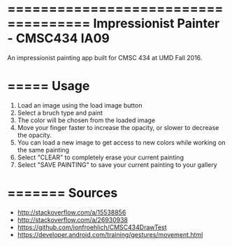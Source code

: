 ====================================
Impressionist Painter - CMSC434 IA09
====================================

An impressionist painting app built for CMSC 434 at UMD Fall 2016.

=====
Usage
=====

1. Load an image using the load image button
2. Select a bruch type and paint
3. The color will be chosen from the loaded image
4. Move your finger faster to increase the opacity, or slower to decrease the opacity.
5. You can load a new image to get access to new colors while working on the same painting
6. Select "CLEAR" to completely erase your current painting
7. Select "SAVE PAINTING" to save your current painting to your gallery

=======
Sources
=======
*  http://stackoverflow.com/a/15538856
*  http://stackoverflow.com/a/26930938
*  https://github.com/jonfroehlich/CMSC434DrawTest
*  https://developer.android.com/training/gestures/movement.html
